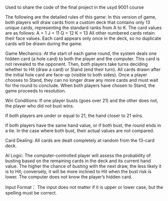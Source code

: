 Used to share the code of the final project in the usyd 9001 course

The following are the detailed rules of this game:
In this version of game, both players will draw cards from a custom deck that contains only 13 unique cards, representing the standard ranks from A to K. The card values are as follows:
A = 1
J = 11
Q = 12
K = 13
All other numbered cards retain their face values.
Each card appears only once in the deck, so no duplicate cards will be drawn during the game.

Game Mechanics:
At the start of each game round, the system deals one hidden card (a hole card) to both the player and the computer. This card is not revealed to the opponent.
Then, both players take turns deciding whether to Hit (draw a card) or Stand (end their turn).
All cards drawn after the initial hole card are face-up (visible to both sides).
Once a player chooses to Stand, they can no longer draw any more cards and must wait for the round to conclude.
When both players have chosen to Stand, the game proceeds to resolution.

Win Conditions:
If one player busts (goes over 21) and the other does not, the player who did not bust wins.

If both players are under or equal to 21, the hand closer to 21 wins.

If both players have the same hand value, or if both bust, the round ends in a tie. In the case where both bust, their actual values are not compared.

Card Dealing:
All cards are dealt completely at random from the 13-card deck.

AI Logic:
The computer-controlled player will assess the probability of busting based on the remaining cards in the deck and its current hand value.
The higher the chance of busting with the next draw, the less likely it is to Hit; conversely, it will be more inclined to Hit when the bust risk is lower.
The computer does not know the player’s hidden card.

Input Format：
The input does not matter if it is upper or lower case, but the spelling must be correct.
